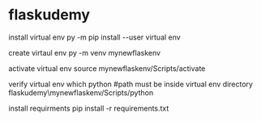 # flaskudemy

install virtual env
    py -m pip install --user virtual env

create virtaul env
    py -m venv mynewflaskenv

activate virtual env
    source mynewflaskenv/Scripts/activate

verify virtual env
    which python                    #path must be inside virtual env directory flaskudemy\mynewflaskenv/Scripts/python

install requirments
    pip install -r requirements.txt





